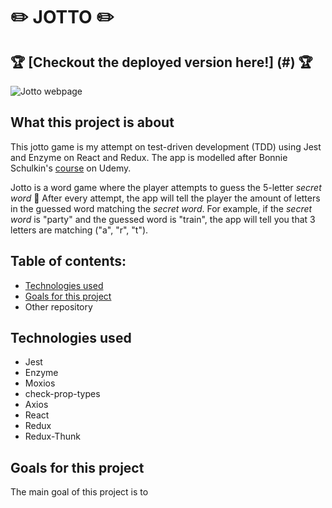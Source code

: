 #  :pencil2: JOTTO :pencil2:

## :trophy: [Checkout the deployed version here!] (#) :trophy:

![Jotto webpage](https://github.com/sssgordon/jotto-client/blob/master/public/Screenshot%20from%202020-01-03%2001-32-21.png)

## What this project is about

This jotto game is my attempt on test-driven development (TDD) using Jest and Enzyme on React and Redux. The app is modelled after Bonnie Schulkin's [course](https://www.udemy.com/course/react-testing-with-jest-and-enzyme/) on Udemy.

Jotto is a word game where the player attempts to guess the 5-letter *secret word* :key: After every attempt, the app will tell the player the amount of letters in the guessed word matching the *secret word*. For example, if the *secret word* is "party" and the guessed word is "train", the app will tell you that 3 letters are matching ("a", "r", "t").

## Table of contents:

* [Technologies used](#technologies-used)
* [Goals for this project](#goals-for-this-project)
* Other repository

## Technologies used

* Jest
* Enzyme
* Moxios
* check-prop-types
* Axios
* React
* Redux
* Redux-Thunk

## Goals for this project

The main goal of this project is to 
